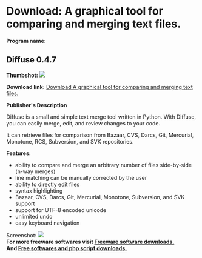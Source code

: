 # Download: A graphical tool for comparing and merging text files.

**Program name:**

## Diffuse 0.4.7

  
**Thumbshot:** ![](http://www.freewarefiles.com/screenshot/diffuse_md.jpg)   
  
**Download link:** [Download A graphical tool for comparing and merging text files.](http://freesoftwares.boysofts.com/Diffuse_program_61341.html)  
  


**Publisher's Description**  
  


Diffuse is a small and simple text merge tool written in Python. With Diffuse, you can easily merge, edit, and review changes to your code. 

It can retrieve files for comparison from Bazaar, CVS, Darcs, Git, Mercurial, Monotone, RCS, Subversion, and SVK repositories. 

**Features:**

  * ability to compare and merge an arbitrary number of files side-by-side (n-way merges) 
  * line matching can be manually corrected by the user 
  * ability to directly edit files 
  * syntax highlighting 
  * Bazaar, CVS, Darcs, Git, Mercurial, Monotone, Subversion, and SVK support 
  * support for UTF-8 encoded unicode 
  * unlimited undo 
  * easy keyboard navigation 

  
  
Screenshot: ![](http://www.freewarefiles.com/screenshot/diffuse.jpg)   
**For more freeware softwares visit [Freeware software downloads.](http://freesoftwares.boysofts.com/)**   
**And [Free softwares and php script downloads.](http://www.boysofts.com/)**
